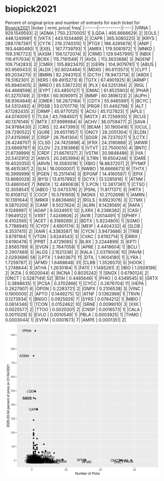 # biopick2021
Percent of original price and number of entrants for each ticket for [Biopick2021](https://twitter.com/hashtag/Biopick2021)
|ticker |  nrml_price| freq|
|:------|-----------:|----:|
|VRNA   | 929.1549593|    2|
|ADMA   | 750.2370005|    1|
|LQDA   | 495.6666629|    2|
|EOLS   | 448.1249981|    1|
|VKTX   | 443.1034469|    2|
|CAPR   | 365.5080225|    3|
|KRYS   | 289.1787397|    1|
|CYTK   | 219.2740315|    1|
|PTGX   | 196.4285676|    1|
|ANIP   | 193.4480490|    1|
|EXEL   | 187.7739793|    1|
|AMRX   | 179.5081972|    1|
|MNKD   | 159.3167723|    1|
|AXSM   | 156.1272074|    3|
|CRMD   | 129.9457995|    1|
|NBIX   | 119.4117034|    1|
|BCRX   | 115.7181549|    7|
|AVDL   | 113.3633688|    3|
|NGENF  | 109.7142833|    2|
|CMRX   | 105.8823470|    2|
|GERN   | 104.9079781|    1|
|ABUS   |  93.9560433|    3|
|ALDX   |  92.8024464|    1|
|MDXG   |  90.6113573|    1|
|CLPT   |  89.2034270|    3|
|BMRN   |  82.2943153|    1|
|DCTH   |  78.9473714|    3|
|ARDX   |  78.5162301|    2|
|XERS   |  69.4915273|    8|
|TGTX   |  67.4901925|    8|
|ARMP   |  65.8940405|    2|
|MREO   |  65.5367220|    8|
|PLX    |  64.5251394|    2|
|RIGL   |  64.4668598|    2|
|EYPT   |  63.4850127|    1|
|DMAC   |  61.8525903|    6|
|PHAR   |  61.3270749|    2|
|SYBX   |  60.9090911|    2|
|IMMP   |  60.3896123|    2|
|AUPH   |  58.9364848|    4|
|OMER   |  56.2672164|    1|
|CDTX   |  55.9465991|    1|
|BCYC   |  54.5312492|    4|
|PDSB   |  53.0701778|   13|
|PRQR   |  51.4492798|    1|
|ALT    |  47.1282435|    2|
|ORMP   |  45.9770125|    1|
|ACIU   |  45.1127823|    1|
|APLS   |  44.0740051|    1|
|TLSA   |  43.7984507|    1|
|MGTX   |  41.7256930|    1|
|RCUS   |  40.1376149|    1|
|IMTX   |  37.9999984|    6|
|ACHV   |  36.0759477|    2|
|SAVA   |  34.9788430|    2|
|CRIS   |  32.4473993|   11|
|BEAM   |  30.1900416|    1|
|OCUL   |  29.7290522|    1|
|QURE   |  29.6517957|    1|
|ONCY   |  28.2051304|    1|
|ELDN   |  27.4315069|    2|
|CRSP   |  26.7641304|    1|
|SDGR   |  26.7237027|    1|
|LCTX   |  26.4248707|    3|
|CLSD   |  24.7425898|    4|
|IFRX   |  24.3190668|    2|
|ARWR   |  23.6669767|    8|
|CLOV   |  23.3183868|    1|
|VTVT   |  22.7500010|    4|
|BNTC   |  21.8738999|    5|
|CRDF   |  21.6676127|    2|
|VSTM   |  20.9848486|    3|
|IVA    |  20.5412913|    2|
|ANVS   |  20.2453994|    8|
|LTRN   |  19.6504248|    1|
|DARE   |  19.4020350|    1|
|ARVN   |  19.3583018|    1|
|XBIO   |  18.8837207|    2|
|PYNKF  |  18.4615387|    2|
|SLN    |  18.0000007|    1|
|NWBO   |  16.6666673|    9|
|THTX   |  16.3999999|    1|
|PGEN   |  15.2511414|    3|
|EPGNF  |  14.4160587|    1|
|EPIX   |  13.8680028|    3|
|BYSI   |  13.8157892|    1|
|SCYX   |  13.5285916|    1|
|ATNM   |  13.4860041|    7|
|NNOX   |  12.4890636|    1|
|LPCN   |  12.3817361|    1|
|CTSO   |  12.3058541|    1|
|ABEO   |  12.0473376|    2|
|PSNL   |  11.8171371|    3|
|HRTX   |  10.8108112|    1|
|COCP   |  10.5791959|    1|
|MGNX   |  10.2702698|    1|
|AMRN   |  10.1391644|    1|
|MRKR   |   9.8639460|    2|
|RGLS   |   9.6923076|    3|
|CTMX   |   9.5870200|    3|
|CANF   |   9.5027624|    2|
|ALRN   |   9.1428569|    4|
|RAFA   |   9.1249997|    1|
|ADAP   |   8.5024951|   12|
|LXRX   |   8.2386362|    2|
|CASI   |   7.9649122|    1|
|VXRT   |   7.4249606|    2|
|AVIR   |   7.0014491|    1|
|SPHRY  |   6.4102565|    1|
|ACET   |   6.3189269|    2|
|BDTX   |   5.9224805|    1|
|SGMO   |   5.7788945|   11|
|CYDY   |   4.6901174|    3|
|MEIP   |   4.4404332|    4|
|SLDB   |   4.3537415|    2|
|XAIR   |   4.3383587|   18|
|CYCN   |   3.9473686|    3|
|TRIB   |   3.8781164|    1|
|VTGN   |   3.6244543|    3|
|CVAC   |   3.6192714|    1|
|DRRX   |   3.6190476|    1|
|PPBT   |   3.4729065|    1|
|BLRX   |   3.2244899|    3|
|KPTI   |   2.8565799|    9|
|EVGN   |   2.7647058|    1|
|APRE   |   2.4418604|    1|
|BCLI   |   2.2907489|    3|
|ALGS   |   2.1521336|    2|
|KALA   |   2.0379008|   10|
|PAVM   |   2.0293686|   58|
|LPTX   |   1.9403671|   11|
|DTIL   |   1.9004180|    1|
|LYRA   |   1.7259787|    2|
|AFMD   |   1.6468648|   31|
|CLRB   |   1.3526570|    5|
|HOOK   |   1.2748644|    1|
|ATHA   |   1.2630164|    1|
|FATE   |   1.1485281|    3|
|IBIO   |   1.0508196|    2|
|KZIA   |   0.9020044|    4|
|NCNA   |   0.8035242|    1|
|SNGX   |   0.6790124|    2|
|ONCT   |   0.5287149|   52|
|BTAI   |   0.4485646|    1|
|PHIO   |   0.4349545|    6|
|GRTX   |   0.3898635|    1|
|PCSA   |   0.3702866|    1|
|CYCC   |   0.2676704|   11|
|HEPA   |   0.2627907|    6|
|OPGN   |   0.2283721|    2|
|GNPX   |   0.2106538|    3|
|VINC   |   0.1900000|    2|
|APTO   |   0.1449275|   12|
|ATNF   |   0.1362969|    1|
|TRVN   |   0.1273934|    1|
|BNGO   |   0.0925926|    7|
|SYRS   |   0.0764212|    1|
|MBIO   |   0.0614346|    1|
|TCON   |   0.0152462|   10|
|SRNE   |   0.0099010|    3|
|XXII   |   0.0025577|    2|
|TTOO   |   0.0020301|    2|
|CNSP   |   0.0016573|    1|
|CALA   |   0.0011029|    5|
|EVLO   |   0.0010549|    1|
|PBLA   |   0.0003925|    1|
|THMO   |   0.0003044|    1|
|EVFM   |   0.0001673|    7|
|AMPE   |   0.0001351|    2|
![retvspicks](biopicks.png?raw=true)
